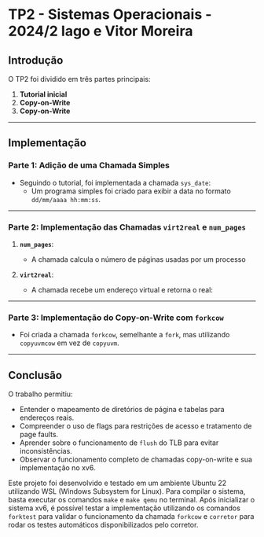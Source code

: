 # TP2 - Sistemas Operacionais - 2024/2 Iago e Vitor Moreira

## Introdução
O TP2 foi dividido em três partes principais:

1. **Tutorial inicial**
3. **Copy-on-Write**
3. **Copy-on-Write**

---

## Implementação

### Parte 1: Adição de uma Chamada Simples
- Seguindo o tutorial, foi implementada a chamada `sys_date`:
  - Um programa simples foi criado para exibir a data no formato `dd/mm/aaaa hh:mm:ss`.

---

### Parte 2: Implementação das Chamadas `virt2real` e `num_pages`
1. **`num_pages`**:  
   - A chamada calcula o número de páginas usadas por um processo

2. **`virt2real`**:  
   - A chamada recebe um endereço virtual e retorna o real:

---

### Parte 3: Implementação do Copy-on-Write com `forkcow`
   - Foi criada a chamada `forkcow`, semelhante a `fork`, mas utilizando `copyuvmcow` em vez de `copyuvm`.

---

## Conclusão
O trabalho permitiu:
- Entender o mapeamento de diretórios de página e tabelas para endereços reais.
- Compreender o uso de flags para restrições de acesso e tratamento de page faults.
- Aprender sobre o funcionamento de `flush` do TLB para evitar inconsistências.
- Observar o funcionamento completo de chamadas copy-on-write e sua implementação no xv6.

Este projeto foi desenvolvido e testado em um ambiente Ubuntu 22 utilizando WSL (Windows Subsystem for Linux). Para compilar o sistema, basta executar os comandos `make` e `make qemu` no terminal. Após inicializar o sistema xv6, é possível testar a implementação utilizando os comandos `forktest` para validar o funcionamento da chamada `forkcow` e `corretor` para rodar os testes automáticos disponibilizados pelo corretor.